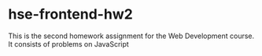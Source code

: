 # hse-frontend-hw2
This is the second homework assignment for the Web Development course. It consists of problems on JavaScript
